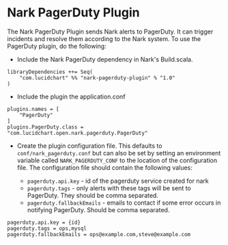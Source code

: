 Nark PagerDuty Plugin
=====================
The Nark PagerDuty Plugin sends Nark alerts to PagerDuty. It can trigger incidents and resolve them according to the Nark system. To use the PagerDuty plugin, do the following:

* Include the Nark PagerDuty dependency in Nark's Build.scala.

```
libraryDependencies ++= Seq(
    "com.lucidchart" %% "nark-pagerduty-plugin" % "1.0"
)
```

* Include the plugin the application.conf

```
plugins.names = [
    "PagerDuty"
]
plugins.PagerDuty.class = "com.lucidchart.open.nark.pagerduty.PagerDuty"
```

* Create the plugin configuration file. This defaults to `conf/nark_pagerduty.conf` but can also be set by setting an environment variable called `NARK_PAGERDUTY_CONF` to the location of the configuration file. The configuration file should contain the following values:

    * `pagerduty.api.key` - id of the pagerduty service created for nark
    * `pagerduty.tags` - only alerts with these tags will be sent to PagerDuty. They should be comma separated.
    * `pagerduty.fallbackEmails` - emails to contact if some error occurs in notifying PagerDuty. Should be comma separated.

```
pagerduty.api.key = {id}
pagerduty.tags = ops,mysql
pagerduty.fallbackEmails = ops@example.com,steve@example.com
```
